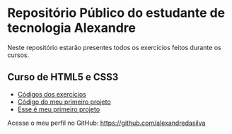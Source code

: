 <link ref="stylesheet" href="../estilo/style.css">

# Repositório Público do estudante de tecnologia Alexandre

<p>Neste repositório estarão presentes todos os exercícios feitos durante os cursos.</p>

<h2>Curso de HTML5 e CSS3</h2>

<ul>
    <li><a href="https://github.com/alexandredasilva/html-css/tree/main/exercicios">Códigos dos exercícios</a></li>
    <li><a href="https://github.com/alexandredasilva/projeto-android" target="_blank">Código do meu primeiro projeto</a></li>
    <li><a href="https://alexandredasilva.github.io/projeto-android/" target="_blank">Esse é meu primeiro projeto</a></li>
</ul>

<p>Acesse o meu perfil no GitHub: <a href="https://github.com/alexandredasilva" target="_blank">https://github.com/alexandredasilva</a></p>
